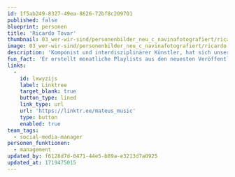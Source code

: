 ```yaml
---
id: 1f5ab249-8327-49ea-8626-72bf8c209701
published: false
blueprint: personen
title: 'Ricardo Tovar'
thumbnail: 03_wer-wir-sind/personenbilder_neu_c_navinafotografiert/ricardo-tovar_navina-neuschl_7130-b-a.jpg
image: 03_wer-wir-sind/personenbilder_neu_c_navinafotografiert/ricardo-tovar_navina-neuschl_7130-b-a.jpg
description: 'Komponist und interdisziplinärer Künstler, hat sich unserem Team angeschlossen und führt nun unsere Social-Media-Abteilung bei Stegreif. Zusätzlich zu seiner Rolle als Videograph überbrückt er gekonnt die Welten von Musik und digitaler Kunst.'
fun_fact: 'Er erstellt monatliche Playlists aus den neuesten Veröffentlichungen und bleibt damit immer auf dem Laufenden.'
links:
  -
    id: lxwyzijs
    label: Linktree
    target_blank: true
    button_type: lined
    link_type: url
    url: 'https://linktr.ee/mateus_music'
    type: button
    enabled: true
team_tags:
  - social-media-manager
personen_funktionen:
  - management
updated_by: f6128d7d-0471-44e5-b89a-e3213d7a0925
updated_at: 1719475015
---
```

